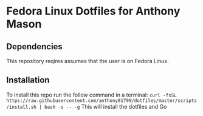 # Fedora Linux Dotfiles for Anthony Mason

## Dependencies

This repository reqires assumes that the user is on Fedora Linux.

## Installation
To install this repo run the follow command in a terminal:
```curl -fsSL https://raw.githubusercontent.com/anthony81799/dotfiles/master/scripts/install.sh | bash -s -- -g```
This will install the dotfiles and Go
